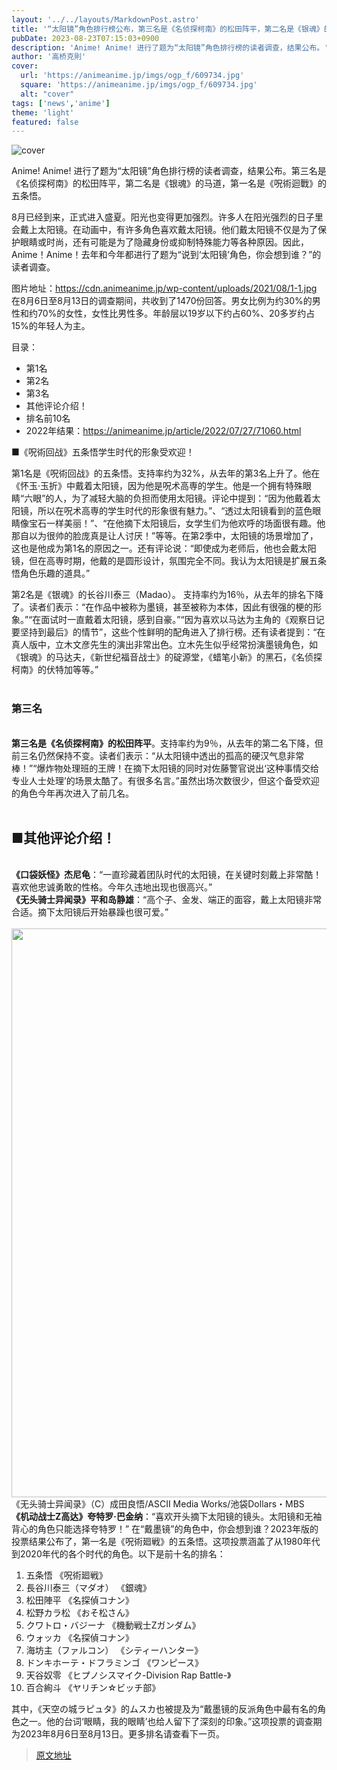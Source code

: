 ```yaml
---
layout: '../../layouts/MarkdownPost.astro'
title: '“太阳镜”角色排行榜公布，第三名是《名侦探柯南》的松田阵平，第二名是《银魂》的马道，第一名是《呪術迴戰》的五条悟'
pubDate: 2023-08-23T07:15:03+0900
description: 'Anime! Anime! 进行了题为“太阳镜”角色排行榜的读者调查，结果公布。'
author: '高桥克則'
cover:
  url: 'https://animeanime.jp/imgs/ogp_f/609734.jpg'
  square: 'https://animeanime.jp/imgs/ogp_f/609734.jpg'
  alt: "cover"
tags: ['news','anime']
theme: 'light'
featured: false
---
```

![cover](https://animeanime.jp/imgs/ogp_f/609734.jpg)

Anime! Anime! 进行了题为“太阳镜”角色排行榜的读者调查，结果公布。第三名是《名侦探柯南》的松田阵平，第二名是《银魂》的马道，第一名是《呪術迴戰》的五条悟。

8月已经到来，正式进入盛夏。阳光也变得更加强烈。许多人在阳光强烈的日子里会戴上太阳镜。在动画中，有许多角色喜欢戴太阳镜。他们戴太阳镜不仅是为了保护眼睛或时尚，还有可能是为了隐藏身份或抑制特殊能力等各种原因。因此，Anime！Anime！去年和今年都进行了题为“说到‘太阳镜’角色，你会想到谁？”的读者调查。 

图片地址：https://cdn.animeanime.jp/wp-content/uploads/2021/08/1-1.jpg
在8月6日至8月13日的调查期间，共收到了1470份回答。男女比例为约30%的男性和约70%的女性，女性比男性多。年龄层以19岁以下约占60%、20多岁约占15%的年轻人为主。

目录：
- 第1名
- 第2名
- 第3名
- 其他评论介绍！
- 排名前10名
- 2022年结果：https://animeanime.jp/article/2022/07/27/71060.html

■《呪術回战》五条悟学生时代的形象受欢迎！

第1名是《呪術回战》的五条悟。支持率约为32%，从去年的第3名上升了。他在《怀玉·玉折》中戴着太阳镜，因为他是呪术高専的学生。他是一个拥有特殊眼睛“六眼”的人，为了减轻大脑的负担而使用太阳镜。评论中提到：“因为他戴着太阳镜，所以在呪术高専的学生时代的形象很有魅力。”、“透过太阳镜看到的蓝色眼睛像宝石一样美丽！”、“在他摘下太阳镜后，女学生们为他欢呼的场面很有趣。他那自以为很帅的脸庞真是让人讨厌！”等等。在第2季中，太阳镜的场景增加了，这也是他成为第1名的原因之一。还有评论说：“即使成为老师后，他也会戴太阳镜，但在高専时期，他戴的是圆形设计，氛围完全不同。我认为太阳镜是扩展五条悟角色乐趣的道具。”

第2名是《银魂》的长谷川泰三（Madao）。
支持率约为16％，从去年的排名下降了。读者们表示：“在作品中被称为墨镜，甚至被称为本体，因此有很强的梗的形象。”“在面试时一直戴着太阳镜，感到自豪。”“因为喜欢以马达为主角的《观察日记要坚持到最后》的情节”，这些个性鲜明的配角进入了排行榜。还有读者提到：“在真人版中，立木文彦先生的演出非常出色。立木先生似乎经常扮演墨镜角色，如《银魂》的马达夫，《新世纪福音战士》的碇源堂，《蜡笔小新》的黑石，《名侦探柯南》的伏特加等等。”<br><br><h3 id="list03" class="subtitle">第三名</h3><br><span class="underline"><span style="font-weight:bold;">第三名是《名侦探柯南》的松田阵平</span></span>。支持率约为9％，从去年的第二名下降，但前三名仍然保持不变。读者们表示：“从太阳镜中透出的孤高的硬汉气息非常棒！”“爆炸物处理班的王牌！在摘下太阳镜的同时对佐藤警官说出‘这种事情交给专业人士处理’的场景太酷了。有很多名言。”虽然出场次数很少，但这个备受欢迎的角色今年再次进入了前几名。<br><br><h2 id="list04" class="title02" style="border-color:#61caff">■其他评论介绍！</h2><br><span style="font-weight:bold;">《口袋妖怪》杰尼龟</span>：“一直珍藏着团队时代的太阳镜，在关键时刻戴上非常酷！喜欢他忠诚勇敢的性格。今年久违地出现也很高兴。”<br><span style="font-weight:bold;">《无头骑士异闻录》平和岛静雄</span>：“高个子、金发、端正的面容，戴上太阳镜非常合适。摘下太阳镜后开始暴躁也很可爱。”<br><br><img src="https://animeanime.jp/imgs/zoom/609737.jpg" class="inline-article-image" width="640" height="910"><br><span class="cap txt-center">《无头骑士异闻录》（C）成田良悟/ASCII Media Works/池袋Dollars・MBS</span><br><span style="font-weight:bold;">《机动战士Z高达》夸特罗·巴金纳</span>：“喜欢开头摘下太阳镜的镜头。太阳镜和无袖背心的角色只能选择夸特罗！”
在“戴墨镜”的角色中，你会想到谁？2023年版的投票结果公布了，第一名是《呪術廻戦》的五条悟。这项投票涵盖了从1980年代到2020年代的各个时代的角色。以下是前十名的排名：

1. 五条悟 《呪術廻戦》
2. 長谷川泰三（マダオ） 《銀魂》
3. 松田陣平 《名探偵コナン》
4. 松野カラ松 《おそ松さん》
5. クワトロ・バジーナ 《機動戦士Zガンダム》
6. ウォッカ 《名探偵コナン》
7. 海坊主（ファルコン） 《シティーハンター》
8. ドンキホーテ・ドフラミンゴ 《ワンピース》
9. 天谷奴零 《ヒプノシスマイク-Division Rap Battle-》
10. 百合絢斗 《ヤリチン☆ビッチ部》

其中，《天空の城ラピュタ》的ムスカ也被提及为“戴墨镜的反派角色中最有名的角色之一。他的台词‘眼睛，我的眼睛’也给人留下了深刻的印象。”这项投票的调查期为2023年8月6日至8月13日。更多排名请查看下一页。

>[原文地址](https://animeanime.jp/article/2023/08/23/79437.html)  